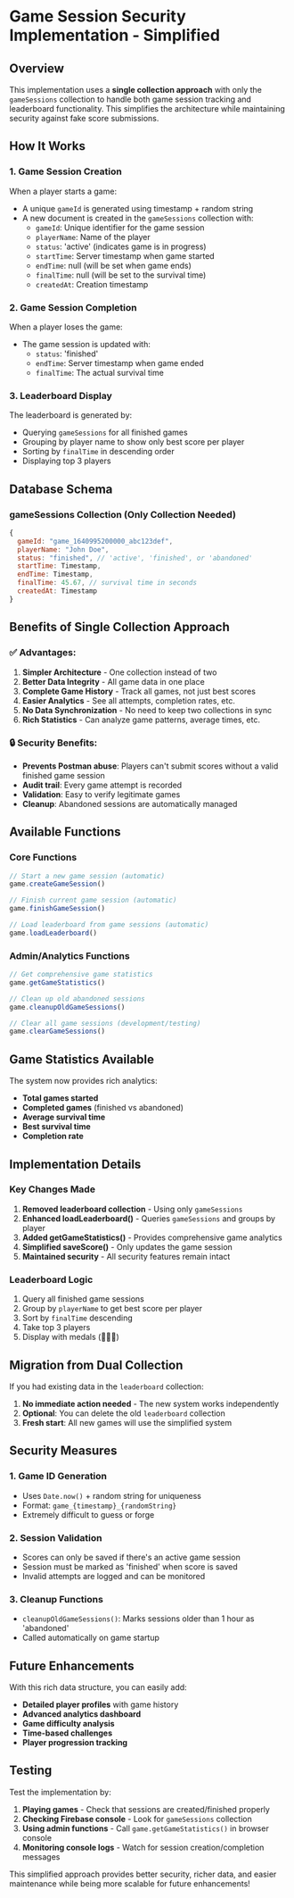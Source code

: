 # Game Session Security Implementation - Simplified

## Overview

This implementation uses a **single collection approach** with only the `gameSessions` collection to handle both game session tracking and leaderboard functionality. This simplifies the architecture while maintaining security against fake score submissions.

## How It Works

### 1. Game Session Creation
When a player starts a game:
- A unique `gameId` is generated using timestamp + random string
- A new document is created in the `gameSessions` collection with:
  - `gameId`: Unique identifier for the game session
  - `playerName`: Name of the player
  - `status`: 'active' (indicates game is in progress)
  - `startTime`: Server timestamp when game started
  - `endTime`: null (will be set when game ends)
  - `finalTime`: null (will be set to the survival time)
  - `createdAt`: Creation timestamp

### 2. Game Session Completion
When a player loses the game:
- The game session is updated with:
  - `status`: 'finished'
  - `endTime`: Server timestamp when game ended
  - `finalTime`: The actual survival time

### 3. Leaderboard Display
The leaderboard is generated by:
- Querying `gameSessions` for all finished games
- Grouping by player name to show only best score per player
- Sorting by `finalTime` in descending order
- Displaying top 3 players

## Database Schema

### gameSessions Collection (Only Collection Needed)
```javascript
{
  gameId: "game_1640995200000_abc123def",
  playerName: "John Doe",
  status: "finished", // 'active', 'finished', or 'abandoned'
  startTime: Timestamp,
  endTime: Timestamp,
  finalTime: 45.67, // survival time in seconds
  createdAt: Timestamp
}
```

## Benefits of Single Collection Approach

### ✅ **Advantages:**
1. **Simpler Architecture** - One collection instead of two
2. **Better Data Integrity** - All game data in one place
3. **Complete Game History** - Track all games, not just best scores
4. **Easier Analytics** - See all attempts, completion rates, etc.
5. **No Data Synchronization** - No need to keep two collections in sync
6. **Rich Statistics** - Can analyze game patterns, average times, etc.

### 🔒 **Security Benefits:**
- **Prevents Postman abuse**: Players can't submit scores without a valid finished game session
- **Audit trail**: Every game attempt is recorded
- **Validation**: Easy to verify legitimate games
- **Cleanup**: Abandoned sessions are automatically managed

## Available Functions

### Core Functions
```javascript
// Start a new game session (automatic)
game.createGameSession()

// Finish current game session (automatic)
game.finishGameSession()

// Load leaderboard from game sessions (automatic)
game.loadLeaderboard()
```

### Admin/Analytics Functions
```javascript
// Get comprehensive game statistics
game.getGameStatistics()

// Clean up old abandoned sessions
game.cleanupOldGameSessions()

// Clear all game sessions (development/testing)
game.clearGameSessions()
```

## Game Statistics Available

The system now provides rich analytics:
- **Total games started**
- **Completed games** (finished vs abandoned)
- **Average survival time**
- **Best survival time**
- **Completion rate**

## Implementation Details

### Key Changes Made
1. **Removed leaderboard collection** - Using only `gameSessions`
2. **Enhanced loadLeaderboard()** - Queries `gameSessions` and groups by player
3. **Added getGameStatistics()** - Provides comprehensive game analytics
4. **Simplified saveScore()** - Only updates the game session
5. **Maintained security** - All security features remain intact

### Leaderboard Logic
1. Query all finished game sessions
2. Group by `playerName` to get best score per player
3. Sort by `finalTime` descending
4. Take top 3 players
5. Display with medals (🥇🥈🥉)

## Migration from Dual Collection

If you had existing data in the `leaderboard` collection:
1. **No immediate action needed** - The new system works independently
2. **Optional**: You can delete the old `leaderboard` collection
3. **Fresh start**: All new games will use the simplified system

## Security Measures

### 1. Game ID Generation
- Uses `Date.now()` + random string for uniqueness
- Format: `game_{timestamp}_{randomString}`
- Extremely difficult to guess or forge

### 2. Session Validation
- Scores can only be saved if there's an active game session
- Session must be marked as 'finished' when score is saved
- Invalid attempts are logged and can be monitored

### 3. Cleanup Functions
- `cleanupOldGameSessions()`: Marks sessions older than 1 hour as 'abandoned'
- Called automatically on game startup

## Future Enhancements

With this rich data structure, you can easily add:
- **Detailed player profiles** with game history
- **Advanced analytics dashboard**
- **Game difficulty analysis**
- **Time-based challenges**
- **Player progression tracking**

## Testing

Test the implementation by:
1. **Playing games** - Check that sessions are created/finished properly
2. **Checking Firebase console** - Look for `gameSessions` collection
3. **Using admin functions** - Call `game.getGameStatistics()` in browser console
4. **Monitoring console logs** - Watch for session creation/completion messages

This simplified approach provides better security, richer data, and easier maintenance while being more scalable for future enhancements!

